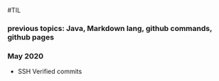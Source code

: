 #TIL
### previous topics: Java, Markdown lang, github commands, github pages
### May 2020
- SSH Verified commits
